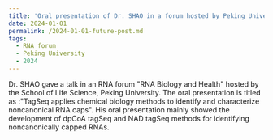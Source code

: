 ```yaml
---
title: 'Oral presentation of Dr. SHAO in a forum hosted by Peking University'
date: 2024-01-01
permalink: /2024-01-01-future-post.md
tags:
  - RNA forum
  - Peking University
  - 2024
---
```


Dr. SHAO gave a talk in an RNA forum "RNA Biology and Health" hosted by the School of Life Science, Peking University.
The oral presentation is titled as :"TagSeq applies chemical biology methods to identify and characterize noncanonical RNA caps".
His oral presentation mainly showed the development of dpCoA tagSeq and NAD tagSeq methods for identifying noncanonically capped RNAs.
